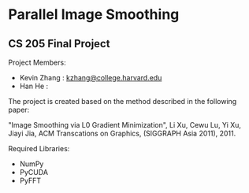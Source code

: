 # Parallel Image Smoothing #
## CS 205 Final Project ##

Project Members:

* Kevin Zhang : kzhang@college.harvard.edu
* Han He : 

The project is created based on the method described in the following 
paper:

"Image Smoothing via L0 Gradient Minimization", Li Xu, Cewu Lu, Yi Xu, 
Jiayi Jia, ACM Transcations on Graphics, (SIGGRAPH Asia 2011), 2011.

Required Libraries:

* NumPy
* PyCUDA
* PyFFT
